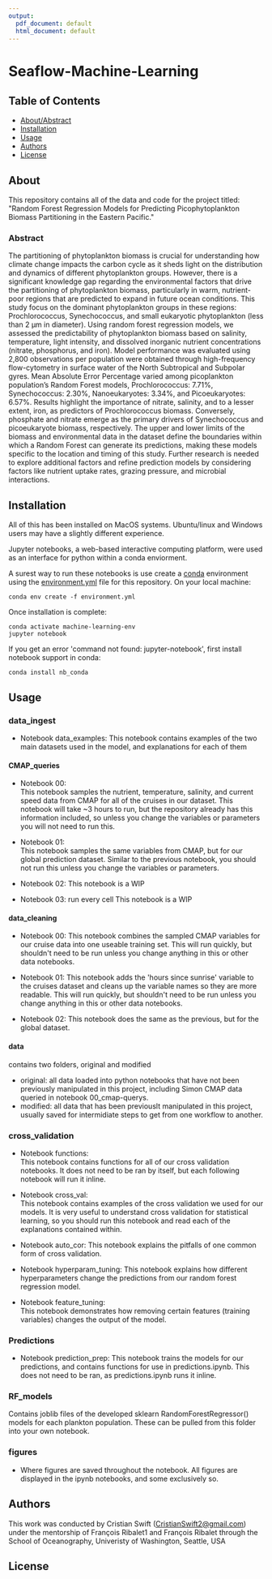 ```yaml
---
output:
  pdf_document: default
  html_document: default
---
```

# Seaflow-Machine-Learning




## Table of Contents
- [About/Abstract](#about)
- [Installation](#installation)
- [Usage](#usage)
- [Authors](#authors)
- [License](#license)

## About
This repository contains all of the data and code for the project titled: "Random Forest Regression Models for Predicting Picophytoplankton 
Biomass Partitioning in the Eastern Pacific."

  ### Abstract
  The partitioning of phytoplankton biomass is crucial for understanding how climate change impacts the carbon cycle as it sheds light on the distribution and dynamics of different phytoplankton groups. However, there is a significant knowledge gap regarding the environmental factors that drive the partitioning of phytoplankton biomass, particularly in warm, nutrient-poor regions that are predicted to expand in future ocean conditions. This study focus on the dominant phytoplankton groups in these regions: Prochlorococcus, Synechococcus, and small eukaryotic phytoplankton (less than 2 µm in diameter). Using random forest regression models, we assessed the predictability of phytoplankton biomass based on salinity, temperature, light intensity, and dissolved inorganic nutrient concentrations (nitrate, phosphorus, and iron). Model performance was evaluated using 2,800 observations per population were obtained through high-frequency flow-cytometry in surface water of the North Subtropical and Subpolar gyres. Mean Absolute Error Percentage varied among picoplankton population’s Random Forest models, Prochlorococcus: 7.71%, Synechococcus: 2.30%, Nanoeukaryotes: 3.34%, and Picoeukaryotes: 6.57%. Results highlight the importance of nitrate, salinity, and to a lesser extent, iron, as predictors of Prochlorococcus biomass. Conversely, phosphate and nitrate emerge as the primary drivers of Synechococcus and picoeukaryote biomass, respectively. The upper and lower limits of the biomass and environmental data in the dataset define the boundaries within which a Random Forest can generate its predictions, making these models specific to the location and timing of this study. Further research is needed to explore additional factors and refine prediction models by considering factors like nutrient uptake rates, grazing pressure, and microbial interactions.




## Installation
All of this has been installed on MacOS systems. Ubuntu/linux and Windows users may have a slightly different experience.  

Jupyter notebooks, a web-based interactive computing platform, were used as an interface for python within a conda enviorment.

A surest way to run these notebooks is use create a [conda](https://docs.conda.io/en/latest/) environment using the [environment.yml](https://github.com/CristianSwift/Seaflow-Machine-Learning/blob/MoreData/enviorment.yml) file for this repository. On your local machine:

    conda env create -f environment.yml

Once installation is complete:

    conda activate machine-learning-env
    jupyter notebook

If you get an error 'command not found: jupyter-notebook', first install notebook support in conda:

    conda install nb_conda

## Usage

### data_ingest

- Notebook data_examples: 
  This notebook contains examples of the two main datasets used in the model, and explanations for each of them

#### CMAP_queries

- Notebook 00:  
  This notebook samples the nutrient, temperature, salinity, and current speed data from CMAP for all of the cruises in our dataset.  This notebook will take ~3 hours to run, but the repository already has this information included, so unless you change the variables or parameters you will not need to run this.

- Notebook 01:  
  This notebook samples the same variables from CMAP, but for our global prediction dataset.  Similar to the previous notebook, you should not run this unless you change the variables or parameters.

- Notebook 02: 
  This notebook is a WIP 

- Notebook 03: run every cell
  This notebook is a WIP

#### data_cleaning

- Notebook 00:
  This notebook combines the sampled CMAP variables for our cruise data into one useable training set.  This will run quickly, but shouldn't need to be run unless you change anything in this or other data notebooks.  

- Notebook 01:
  This notebook adds the 'hours since sunrise' variable to the cruises dataset and cleans up the variable names so they are more readable.  This will run quickly, but shouldn't need to be run unless you change anything in this or other data notebooks.  

- Notebook 02: 
  This notebook does the same as the previous, but for the global dataset.

#### data
contains two folders, original and modified
- original: all data loaded into python notebooks that have not been previously manipulated in this project, including Simon CMAP data queried in notebook 00_cmap-querys. 
- modified: all data that has been previouslt manipulated in this project, usually saved for intermidiate steps to get from one workflow to another.  

### cross_validation

- Notebook functions:  
  This notebook contains functions for all of our cross validation notebooks.  It does not need to be ran by itself, but each following      notebook will run it inline.

- Notebook cross_val:  
  This notebook contains examples of the cross validation we used for our models.  It is very useful to understand cross validation for statistical learning, so you should run this notebook and read each of the explanations contained within.

- Notebook auto_cor:
  This notebook explains the pitfalls of one common form of cross validation.

- Notebook hyperparam_tuning:
  This notebook explains how different hyperparameters change the predictions from our random forest regression model.

- Notebook feature_tuning:  
  This notebook demonstrates how removing certain features (training variables) changes the output of the model.

### Predictions

- Notebook prediction_prep:
  This notebook trains the models for our predictions, and contains functions for use in predictions.ipynb.  This does not need to be ran, as predictions.ipynb runs it inline.

### RF_models
Contains joblib files of the developed sklearn RandomForestRegressor() models for each plankton population.  These can be pulled from this folder into your own notebook.  

### figures
- Where figures are saved throughout the notebook. All figures are displayed in the ipynb notebooks, and some exclusively so.


## Authors
This work was conducted by Cristian Swift (CristianSwift2@gmail.com) under the mentorship of François Ribalet1 and François Ribalet through the School of Oceanography, Univeristy of Washington, Seattle, USA

## License
